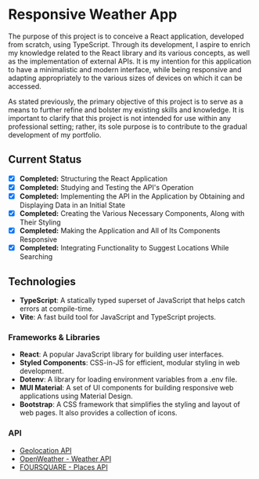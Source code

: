 # Responsive Weather App

The purpose of this project is to conceive a React application, developed from scratch, using TypeScript. Through its development, I aspire to enrich my knowledge related to the React library and its various concepts, as well as the implementation of external APIs. It is my intention for this application to have a minimalistic and modern interface, while being responsive and adapting appropriately to the various sizes of devices on which it can be accessed.

As stated previously, the primary objective of this project is to serve as a means to further refine and bolster my existing skills and knowledge. It is important to clarify that this project is not intended for use within any professional setting; rather, its sole purpose is to contribute to the gradual development of my portfolio.

## Current Status

- [x] **Completed:** Structuring the React Application
- [x] **Completed:** Studying and Testing the API's Operation
- [x] **Completed:** Implementing the API in the Application by Obtaining and Displaying Data in an Initial State
- [X] **Completed:** Creating the Various Necessary Components, Along with Their Styling
- [X] **Completed:** Making the Application and All of Its Components Responsive
- [X] **Completed:** Integrating Functionality to Suggest Locations While Searching

## Technologies

- **TypeScript**: A statically typed superset of JavaScript that helps catch errors at compile-time.
- **Vite**: A fast build tool for JavaScript and TypeScript projects.

### Frameworks & Libraries

- **React**: A popular JavaScript library for building user interfaces.
- **Styled Components**: CSS-in-JS for efficient, modular styling in web development.
- **Dotenv**: A library for loading environment variables from a .env file.
- **MUI Material**: A set of UI components for building responsive web applications using Material Design.
- **Bootstrap**: A CSS framework that simplifies the styling and layout of web pages. It also provides a collection of icons.

### API

- [Geolocation API](https://developer.mozilla.org/en-US/docs/Web/API/Geolocation_API)
- [OpenWeather - Weather API](https://openweathermap.org/api)
- [FOURSQUARE - Places API](https://location.foursquare.com/developer/reference/places-api-overview)
